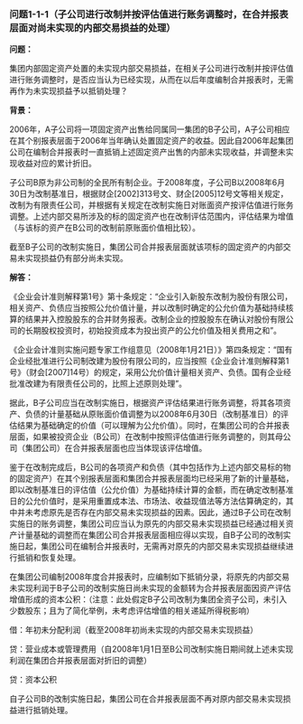 ### 问题1-1-1（子公司进行改制并按评估值进行账务调整时，在合并报表层面对尚未实现的内部交易损益的处理）

**问题：**

集团内部固定资产处置的未实现内部交易损益，在相关子公司进行改制并按评估值进行账务调整时，是否应当认为已经实现，从而在以后年度编制合并报表时，无需再作为未实现损益予以抵销处理？

**背景：**

2006年，A子公司将一项固定资产出售给同属同一集团的B子公司，A子公司相应在其个别报表层面于2006年当年确认处置固定资产的收益。因此自2006年起集团公司在编制合并报表时一直抵销上述固定资产出售的内部未实现收益，并调整未实现收益对应的累计折旧。

子公司B原为非公司制的全民所有制企业。于2008年度，子公司B以2008年6月30日为改制基准日，根据财企[2002]313号文、财企[2005]12号文等相关规定，改制为有限责任公司，并根据有关规定在改制实施日对账面资产按评估值进行账务调整。上述内部交易所涉及的标的固定资产也在改制评估范围内，评估结果为增值（与该标的资产在B公司的改制前原账面价值相比较）。

截至B子公司的改制实施日，集团公司合并报表层面就该项标的固定资产的内部交易未实现损益仍有部分尚未实现。

**解答：**

《企业会计准则解释第1号》第十条规定：“企业引入新股东改制为股份有限公司，相关资产、负债应当按照公允价值计量，并以改制时确定的公允价值为基础持续核算的结果并入控股股东的合并财务报表。改制企业的控股股东在确认对股份有限公司的长期股权投资时，初始投资成本为投出资产的公允价值及相关费用之和”。

《企业会计准则实施问题专家工作组意见（2008年1月21日）》第四条规定：“国有企业经批准进行公司制改建为股份有限公司的，应当按照《企业会计准则解释第1号》（财会[2007]14号）的规定，采用公允价值计量相关资产、负债。国有企业经批准改建为有限责任公司的，比照上述原则处理”。

据此，B子公司应当在改制实施日，根据资产评估结果进行账务调整，将其各项资产、负债的计量基础从原账面价值调整为以2008年6月30日（改制基准日）的评估结果为基础确定的价值（可以理解为公允价值）。同时，在集团公司的合并报表层面，如果被投资企业（B公司）在改制中按照评估值进行账务调整的，则其母公司（集团公司）在合并报表层面也应当体现该评估增值。

鉴于在改制完成后，B公司的各项资产和负债（其中包括作为上述内部交易标的物的固定资产）在其个别报表层面和集团合并报表层面均已经采用了新的计量基础，即以改制基准日的评估值（公允价值）为基础持续计算的金额，而在确定改制基准日的公允价值时，是采用重置成本法、市场法、收益现值法等方法估算确定的，其中并未考虑原先是否存在内部交易未实现损益的因素。因此，通过B子公司在改制实施日的账务调整，集团公司应当认为原先的内部交易未实现损益已经通过相关资产计量基础的调整而在集团公司合并报表层面相应得以实现，自B子公司的改制实施日起，集团公司在编制合并报表时，无需再对原先的内部交易未实现损益继续进行抵销和恢复处理。

在集团公司编制2008年度合并报表时，应编制如下抵销分录，将原先的内部交易未实现利润于B子公司的改制实施日尚未实现的金额转为合并报表层面因资产评估增值形成的资本公积：（注意：此处假定B子公司改制为集团全资子公司，未引入少数股东；且为了简化举例，未考虑评估增值的相关递延所得税影响）

借：年初未分配利润（截至2008年初尚未实现的内部交易未实现损益）

贷：营业成本或管理费用（自2008年1月1日至B公司改制实施日期间就上述未实现利润在集团合并报表层面对折旧的调整）

贷：资本公积

自子公司B的改制实施日起，集团公司在合并报表层面不再对原内部交易未实现损益进行抵销处理。